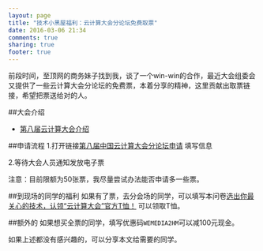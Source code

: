 ```yaml
---
layout: page
title: "技术小黑屋福利：云计算大会分论坛免费取票"
date: 2016-03-06 21:34
comments: true
sharing: true
footer: true
---
```

前段时间，至顶网的商务妹子找到我，谈了一个win-win的合作，最近大会组委会又提供了一些云计算大会分论坛的免费票，本着分享的精神，这里贡献出取票链接，希望把票送给对的人。

##大会介绍
  * [第八届云计算大会介绍](http://www.ciecloud.org/2016)


##申请流程
  1.打开链接[第八届中国云计算大会分论坛申请](http://www.ciecloud.org/2016/ownmedia/5920e395) 填写信息
  
  2.等待大会人员通知发放电子票
  
注意：目前限额为50张票，我尽量尝试办法能否申请多一些票。
  
##到现场的同学的福利
如果有了票，去分会场的同学，可以填写本问卷[选出你最关心的技术，认领“云计算大会”官方T恤！](https://jinshuju.net/f/9ygrCM) 可以领取T恤。

##额外的
如果想买全票的同学，填写优惠码`WEMEDIA2HM`可以减100元现金。

如果上述都没有感兴趣的，可以分享本文给需要的同学。

